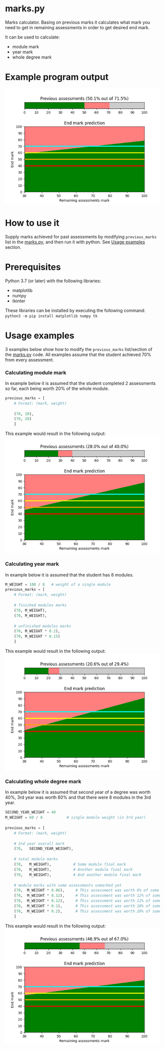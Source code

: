 # marks.py  
Marks calculator. Basing on previous marks it calculates what mark you need to get in remaining assessments in order to get desired end mark.  

It can be used to calculate:  
* module mark  
* year mark  
* whole degree mark  

# Example program output  

![IMAGE DIDNT SHOW](./example.png)  

# How to use it
Supply marks achieved for past assessments by modifying `previous_marks` list in the [marks.py](./marks.py), and then run it with python. See [Usage examples](usage-examples) section.  

# Prerequisites
Python 3.7 (or later) with the following libraries:  
* matplotlib  
* numpy  
* tkinter  

These libraries can be installed by executing the following command:  
`python3 -m pip install matplotlib numpy tk`  

# Usage examples
3 examples below show how to modify the `previous_marks` list/section of the [marks.py](./marks.py) code. All examples assume that the student achieved 70% from every assessment.  

### Calculating module mark
In example below it is assumed that the student completed 2 assessments so far, each being worth 20% of the whole module.  

```python
previous_marks = [
    # Format: (mark, weight)

    (70, 20), 
    (70, 20)
    ]
```

This example would result in the following output:  
![IMAGE DIDNT SHOW](./example_1.png)  

### Calculating year mark
In example below it is assumed that the student has 8 modules.  

```python
M_WEIGHT = 100 / 8   # weight of a single module
previous_marks = [
    # Format: (mark, weight)

    # finished modules marks
    (70, M_WEIGHT),
    (70, M_WEIGHT),

    # unfinished modules marks
    (70, M_WEIGHT * 0.2),
    (70, M_WEIGHT * 0.15)
    ]
```

This example would result in the following output:  
![IMAGE DIDNT SHOW](./example_2.png)  


### Calculating whole degree mark
In example below it is assumed that second year of a degree was worth 40%, 3rd year was worth 60% and that there were 8 modules in the 3rd year.  

```python
SECOND_YEAR_WEIGHT = 40
M_WEIGHT = 60 / 8           # single module weight (in 3rd year)

previous_marks = [
    # Format: (mark, weight)

    # 2nd year overall mark
    (70,   SECOND_YEAR_WEIGHT), 

    # total module marks
    (70,   M_WEIGHT),          # Some module final mark
    (70,   M_WEIGHT),          # Another module final mark
    (70,   M_WEIGHT),          # And another module final mark

    # module marks with some assessments unmarked yet
    (70,  M_WEIGHT * 0.06),     # This assessment was worth 6% of some module.
    (70,  M_WEIGHT * 0.12),     # This assessment was worth 12% of some module.
    (70,  M_WEIGHT * 0.12),     # This assessment was worth 12% of some module.
    (70,  M_WEIGHT * 0.1),      # This assessment was worth 10% of some module.
    (70,  M_WEIGHT * 0.2),      # This assessment was worth 20% of some module.
    ] 
```

This example would result in the following output:  
![IMAGE DIDNT SHOW](./example_3.png)  



